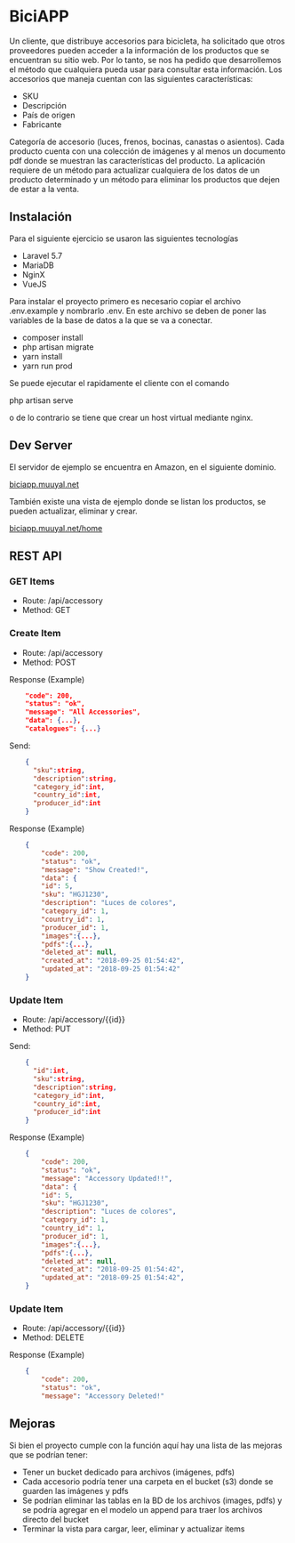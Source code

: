 # BiciAPP

Un cliente, que distribuye accesorios para bicicleta, ha solicitado que otros proveedores pueden acceder a la información de los productos que se encuentran su sitio web. Por lo tanto, se nos ha pedido que desarrollemos el método que cualquiera pueda usar para consultar esta información.
Los accesorios que maneja cuentan con las siguientes características:

- SKU
- Descripción
- País de origen
- Fabricante

Categoría de accesorio (luces, frenos, bocinas, canastas o asientos).
Cada producto cuenta con una colección de imágenes y al menos un documento pdf donde se muestran las características del producto.
La aplicación requiere de un método para actualizar cualquiera de los datos de un producto determinado y un método para eliminar los productos que dejen de estar a la venta.


## Instalación

Para el siguiente ejercicio se usaron las siguientes tecnologías

- Laravel 5.7
- MariaDB
- NginX
- VueJS

Para instalar el proyecto primero es necesario copiar el archivo .env.example y nombrarlo .env. 
En este archivo se deben de poner las variables de la base de datos a la que se va a conectar. 

- composer install
- php artisan migrate
- yarn install
- yarn run prod

Se puede ejecutar el rapidamente el cliente con el comando

php artisan serve

o de lo contrario se tiene que crear un host virtual mediante nginx.

## Dev Server

El servidor de ejemplo se encuentra en Amazon, en el siguiente dominio.

[biciapp.muuyal.net](http://biciapp.muuyal.net)

También existe una vista de ejemplo donde se listan los productos, 
se pueden actualizar, eliminar y crear.

[biciapp.muuyal.net/home](http://biciapp.muuyal.net/home)



## REST API

### GET Items

- Route: /api/accessory
- Method: GET

### Create Item

- Route: /api/accessory
- Method: POST

Response (Example)
```json
    "code": 200,
    "status": "ok",
    "message": "All Accessories",
    "data": {...},
    "catalogues": {...}
```

Send: 
```json
    {
      "sku":string,
      "description":string,
      "category_id":int,
      "country_id":int,
      "producer_id":int
    }
```
Response (Example)
```json
    {
        "code": 200,
        "status": "ok",
        "message": "Show Created!",
        "data": {
        "id": 5,
        "sku": "HGJ1230",
        "description": "Luces de colores",
        "category_id": 1,
        "country_id": 1,
        "producer_id": 1,
        "images":{...},
        "pdfs":{...},
        "deleted_at": null,
        "created_at": "2018-09-25 01:54:42",
        "updated_at": "2018-09-25 01:54:42"
    }
```

### Update Item

- Route: /api/accessory/{{id}}
- Method: PUT

Send: 
```json
    {
      "id":int,
      "sku":string,
      "description":string,
      "category_id":int,
      "country_id":int,
      "producer_id":int
    }
```
Response (Example)
```json
    {
        "code": 200,
        "status": "ok",
        "message": "Accessory Updated!!",
        "data": {
        "id": 5,
        "sku": "HGJ1230",
        "description": "Luces de colores",
        "category_id": 1,
        "country_id": 1,
        "producer_id": 1,
        "images":{...},
        "pdfs":{...},
        "deleted_at": null,
        "created_at": "2018-09-25 01:54:42",
        "updated_at": "2018-09-25 01:54:42",
    }
```

### Update Item

- Route: /api/accessory/{{id}}
- Method: DELETE

Response (Example)
```json
    {
        "code": 200,
        "status": "ok",
        "message": "Accessory Deleted!"
```

## Mejoras

Si bien el proyecto cumple con la función aquí hay una lista de las mejoras que se podrían tener:

- Tener un bucket dedicado para archivos (imágenes, pdfs)
- Cada accesorio podría tener una carpeta en el bucket (s3) donde se guarden las imágenes y pdfs
- Se podrían eliminar las tablas en la BD de los archivos (images, pdfs) y se podría agregar en el modelo un append para traer los archivos directo del bucket
- Terminar la vista para cargar, leer, eliminar y actualizar items